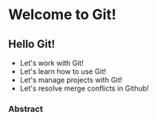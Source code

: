 # Welcome to Git!

## Hello Git!

- Let's work with Git!
- Let's learn how to use Git!
- Let's manage projects with Git!
- Let's resolve merge conflicts in Github!

### Abstract